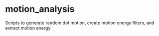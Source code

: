 # motion_analysis

Scripts to generate random dot motion, create motion energy filters, and extract motion energy
